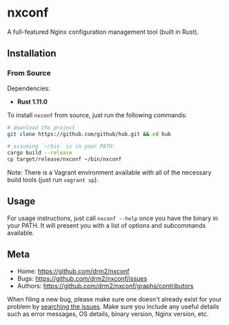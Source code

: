 # nxconf

A full-featured Nginx configuration management tool (built in Rust).


## Installation

### From Source

Dependencies:

- **Rust 1.11.0**

To install `nxconf` from source, just run the following commands:

```bash
# download the project
git clone https://github.com/github/hub.git && cd hub

# assuming `~/bin` is in your PATH:
cargo build --release
cp target/release/nxconf ~/bin/nxconf
```

Note: There is a Vagrant environment available with all of the necessary build tools (just run `vagrant up`).


## Usage

For usage instructions, just call `nxconf --help` once you have the binary in your PATH. It will present you with a list of options and subcommands available.


## Meta

- Home: <https://github.com/drm2/nxconf>
- Bugs: <https://github.com/drm2/nxconf/issues>
- Authors: <https://github.com/drm2/nxconf/graphs/contributors>

When filing a new bug, please make sure one doesn't already exist for your problem by [searching the issues](https://github.com/drm2/nxconf/issues). Make sure you include any useful details such as error messages, OS details, binary version, Nginx version, etc.
